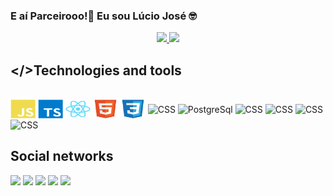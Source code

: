 ### E aí Parceirooo!👋 Eu sou Lúcio José 🤓

<div align="center">
  <a href="https://github.com/Lucio-jose">
  <img height="180em" src="https://github-readme-stats.vercel.app/api?username=Lucio-jose&show_icons=true&theme=dracula&include_all_commits=true&count_private=true"/>
  <img height="180em" src="https://github-readme-stats.vercel.app/api/top-langs/?username=Lucio-jose&layout=compact&langs_count=7&theme=dracula"/>
  </a>
</div>

  ## </>Technologies and tools
 
 <div style="display: inline_block"><br>
  <img align="center" alt="Js" height="30" width="40" src="https://raw.githubusercontent.com/devicons/devicon/master/icons/javascript/javascript-plain.svg">
  <img align="center" alt="Ts" height="30" width="40" src="https://raw.githubusercontent.com/devicons/devicon/master/icons/typescript/typescript-plain.svg">
  <img align="center" alt="React-js" height="30" width="40" src="https://raw.githubusercontent.com/devicons/devicon/master/icons/react/react-original.svg">
  <img align="center" alt="HTML5" height="30" width="40" src="https://raw.githubusercontent.com/devicons/devicon/master/icons/html5/html5-original.svg">
  <img align="center" alt="CSS" height="30" width="40" src="https://raw.githubusercontent.com/devicons/devicon/master/icons/css3/css3-original.svg">
  <img align="center" alt="CSS" height="30" width="70" src="https://img.shields.io/badge/node.js-6DA55F?style=for-the-badge&logo=node.js&logoColor=white">
  <img align="center" alt="PostgreSql" height="30" width="70" src="https://img.shields.io/badge/PostgreSQL-316192?style=for-the-badge&logo=postgresql&logoColor=white">
   <img align="center" alt="CSS" height="30" width="70" src="https://img.shields.io/badge/heroku-%23430098.svg?style=for-the-badge&logo=heroku&logoColor=white">
   
   <img align="center" alt="CSS" height="30" width="70" src="https://img.shields.io/badge/yarn-%232C8EBB.svg?style=for-the-badge&logo=yarn&logoColor=white">
   
   <img align="center" alt="CSS" height="30" width="70" src="https://img.shields.io/badge/express.js-%23404d59.svg?style=for-the-badge&logo=express&logoColor=%2361DAFB">
   
   <img align="center" alt="CSS" height="30" width="70" src="https://img.shields.io/badge/Insomnia-black?style=for-the-badge&logo=insomnia&logoColor=5849BE">
</div>
  
  ## Social networks
 
<div> 
  <a href="https://instagram.com/lucio_jose7" target="_blank"><img src="https://img.shields.io/badge/-Instagram-%23E4405F?style=for-the-badge&logo=instagram&logoColor=white" target="_blank"></a>
 <a href="https://discord.gg/Lúcio José#4297" target="_blank"><img src="https://img.shields.io/badge/Discord-7289DA?style=for-the-badge&logo=discord&logoColor=white" target="_blank"></a> 
  <a href = "mailto:luciocanganjo2@gmail.com"><img src="https://img.shields.io/badge/-Gmail-%23333?style=for-the-badge&logo=gmail&logoColor=white" target="_blank"></a>
  <a href="https://www.linkedin.com/in/lucio-jose-7c2002c7" target="_blank"><img src="https://img.shields.io/badge/-LinkedIn-%230077B5?style=for-the-badge&logo=linkedin&logoColor=white" target="_blank"></a> 
 <a href="941378131" target="_blank"><img src="https://img.shields.io/badge/WhatsApp-25D366?style=for-the-badge&logo=whatsapp&logoColor=white" target="_blank"></a> 
</div>
